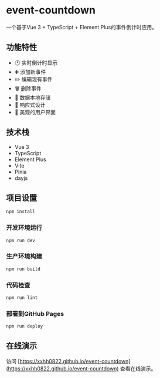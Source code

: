 # event-countdown

一个基于Vue 3 + TypeScript + Element Plus的事件倒计时应用。

## 功能特性

- 🕐 实时倒计时显示
- ➕ 添加新事件
- ✏️ 编辑现有事件
- 🗑️ 删除事件
- 💾 数据本地存储
- 📱 响应式设计
- 🎨 美观的用户界面

## 技术栈

- Vue 3
- TypeScript
- Element Plus
- Vite
- Pinia
- dayjs

## 项目设置

```sh
npm install
```

### 开发环境运行

```sh
npm run dev
```

### 生产环境构建

```sh
npm run build
```

### 代码检查

```sh
npm run lint
```

### 部署到GitHub Pages

```sh
npm run deploy
```

## 在线演示

访问 [https://xxhh0822.github.io/event-countdown](https://xxhh0822.github.io/event-countdown) 查看在线演示。
